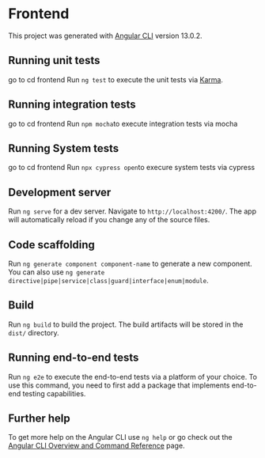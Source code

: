 # Frontend

This project was generated with [Angular CLI](https://github.com/angular/angular-cli) version 13.0.2.

## Running unit tests

go to cd frontend
Run `ng test` to execute the unit tests via [Karma](https://karma-runner.github.io).

## Running integration tests

go to cd frontend
Run `npm mocha`to execute integration tests via mocha

## Running System tests

go to cd frontend
Run `npx cypress open`to execure system tests via cypress

## Development server

Run `ng serve` for a dev server. Navigate to `http://localhost:4200/`. The app will automatically reload if you change any of the source files.

## Code scaffolding

Run `ng generate component component-name` to generate a new component. You can also use `ng generate directive|pipe|service|class|guard|interface|enum|module`.

## Build

Run `ng build` to build the project. The build artifacts will be stored in the `dist/` directory.

## Running end-to-end tests

Run `ng e2e` to execute the end-to-end tests via a platform of your choice. To use this command, you need to first add a package that implements end-to-end testing capabilities.

## Further help

To get more help on the Angular CLI use `ng help` or go check out the [Angular CLI Overview and Command Reference](https://angular.io/cli) page.
